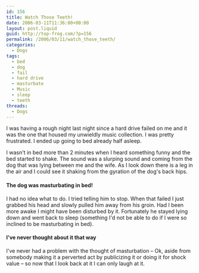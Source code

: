 ```yaml
---
id: 156
title: Watch Those Teeth!
date: 2006-03-11T11:36:00+00:00
layout: post.liquid
guid: http://top-frog.com/?p=156
permalink: /2006/03/11/watch_those_teeth/
categories:
  - Dogs
tags:
  - bed
  - dog
  - fail
  - hard drive
  - masturbate
  - Music
  - sleep
  - teeth
threads:
  - Dogs
---
```

I was having a rough night last night since a hard drive failed on me and it was the one that housed my unwieldly music collection. I was pretty frustrated. I ended up going to bed already half asleep.

I wasn't in bed more than 2 minutes when I heard something funny and the bed started to shake. The sound was a slurping sound and coming from the dog that was lying between me and the wife. As I look down there is a leg in the air and I could see it shaking from the gyration of the dog's back hips.



#### The dog was masturbating in bed!

I had no idea what to do. I tried telling him to stop. When that failed I just grabbed his head and slowly pulled him away from his groin. Had I been more awake I might have been disturbed by it. Fortunately he stayed lying down and went back to sleep (something I'd not be able to do if I were so inclined to be masturbating in bed).

#### I've never thought about it that way

I've never had a problem with the thought of masturbation – Ok, aside from somebody making it a perverted act by publicizing it or doing it for shock value – so now that I look back at it I can only laugh at it.
